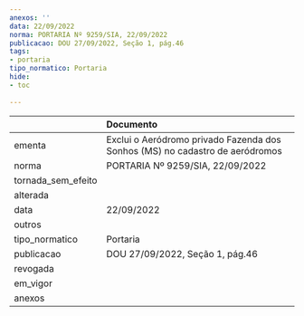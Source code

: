 ```yaml
---
anexos: ''
data: 22/09/2022
norma: PORTARIA Nº 9259/SIA, 22/09/2022
publicacao: DOU 27/09/2022, Seção 1, pág.46
tags:
- portaria
tipo_normatico: Portaria
hide: 
- toc 
 
---
```


|                    | Documento                                                                    |
|:-------------------|:-----------------------------------------------------------------------------|
| ementa             | Exclui o Aeródromo privado Fazenda dos Sonhos (MS) no cadastro de aeródromos |
| norma              | PORTARIA Nº 9259/SIA, 22/09/2022                                             |
| tornada_sem_efeito |                                                                              |
| alterada           |                                                                              |
| data               | 22/09/2022                                                                   |
| outros             |                                                                              |
| tipo_normatico     | Portaria                                                                     |
| publicacao         | DOU 27/09/2022, Seção 1, pág.46                                              |
| revogada           |                                                                              |
| em_vigor           |                                                                              |
| anexos             |                                                                              |